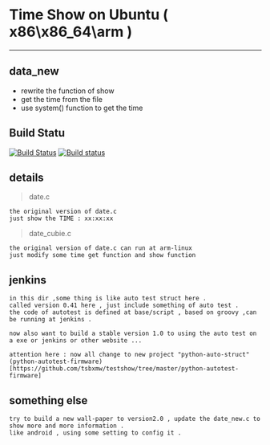 # Time Show on Ubuntu ( x86\x86_64\arm )

--------

## data_new 

* rewrite the function of show 
* get the time from the file
* use system() function to get the time  

## Build Statu

[![Build Status](https://travis-ci.org/tsbxmw/c-_show_config.svg?branch=master)](https://travis-ci.org/tsbxmw/c-_show_config)
[![Build status](https://ci.appveyor.com/api/projects/status/52bkbro1143l12dj?svg=true)](https://ci.appveyor.com/project/tsbxmw/c-show-config)


## details

> date.c
    
    the original version of date.c
    just show the TIME : xx:xx:xx 

> date_cubie.c

    the original version of date.c can run at arm-linux
    just modify some time get function and show function

## jenkins 

    in this dir ,some thing is like auto test struct here .
    called version 0.41 here , just include something of auto test .
    the code of autotest is defined at base/script , based on groovy ,can be running at jenkins .

    now also want to build a stable version 1.0 to using the auto test on a exe or jenkins or other website ...

    attention here : now all change to new project "python-auto-struct"
    (python-autotest-firmware)[https://github.com/tsbxmw/testshow/tree/master/python-autotest-firmware]

## something else

    try to build a new wall-paper to version2.0 , update the date_new.c to show more and more information .
    like android , using some setting to config it .
    


    